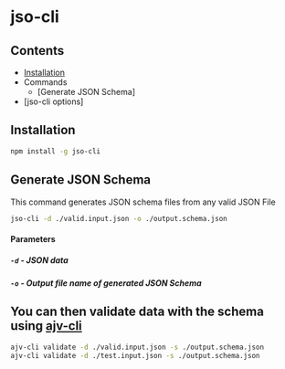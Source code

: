 # jso-cli

## Contents

- [Installation](#installation)
- Commands
  - [Generate JSON Schema]
- [jso-cli options]


## Installation
```sh
npm install -g jso-cli
```

## Generate JSON Schema

This command generates JSON schema files from any valid JSON File

```sh
jso-cli -d ./valid.input.json -o ./output.schema.json
```

#### Parameters

##### `-d` - JSON data
##### `-o` - Output file name of generated JSON Schema

## You can then validate data with the schema using [ajv-cli](https://www.npmjs.com/package/ajv-cli)

```sh
ajv-cli validate -d ./valid.input.json -s ./output.schema.json
ajv-cli validate -d ./test.input.json -s ./output.schema.json
```